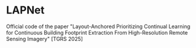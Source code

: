 # LAPNet
Official code of the paper "Layout-Anchored Prioritizing Continual Learning for Continuous Building Footprint Extraction From High-Resolution Remote Sensing Imagery" [TGRS 2025]
